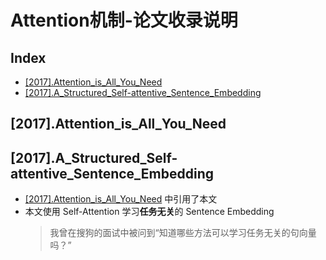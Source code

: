 Attention机制-论文收录说明
===

Index
---
<!-- TOC -->

- [[2017].Attention_is_All_You_Need](#2017attention_is_all_you_need)
- [[2017].A_Structured_Self-attentive_Sentence_Embedding](#2017a_structured_self-attentive_sentence_embedding)

<!-- /TOC -->

## [2017].Attention_is_All_You_Need


## [2017].A_Structured_Self-attentive_Sentence_Embedding
- [[2017].Attention_is_All_You_Need](#2017attention_is_all_you_need) 中引用了本文
- 本文使用 Self-Attention 学习**任务无关**的 Sentence Embedding
  > 我曾在搜狗的面试中被问到“知道哪些方法可以学习任务无关的句向量吗？”